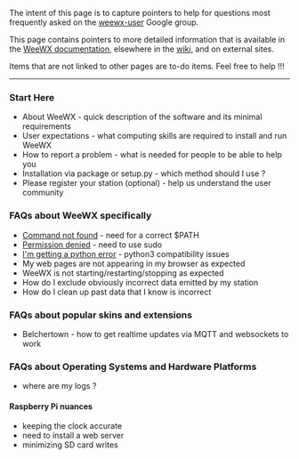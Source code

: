 The intent of this page is to capture pointers to help for questions most frequently asked on the [weewx-user](https://groups.google.com/g/weewx-user) Google group.  

This page contains pointers to more detailed information that is available in the [WeeWX documentation](https://weewx.com/docs.html), elsewhere in the [wiki](https://github.com/weewx/weewx/wiki), and on external sites.

Items that are not linked to other pages are to-do items.  Feel free to help !!!

***

### Start Here

* About WeeWX - quick description of the software and its minimal requirements
* User expectations - what computing skills are required to install and run WeeWX
* How to report a problem - what is needed for people to be able to help you
* Installation via package or setup.py - which method should I use ?
* Please register your station (optional) - help us understand the user community

### FAQs about WeeWX specifically

* [Command not found](faq-command-not-found) - need for a correct $PATH
* [Permission denied](faq-permission-denied) - need to use sudo
* [I'm getting a python error](faq-python-error) - python3 compatibility issues
* My web pages are not appearing in my browser as expected
* WeeWX is not starting/restarting/stopping as expected
* How do I exclude obviously incorrect data emitted by my station
* How do I clean up past data that I know is incorrect

### FAQs about popular skins and extensions
* Belchertown - how to get realtime updates via MQTT and websockets to work

### FAQs about Operating Systems and Hardware Platforms

* where are my logs ?

#### Raspberry Pi nuances
* keeping the clock accurate
* need to install a web server
* minimizing SD card writes
